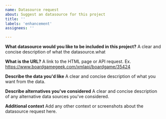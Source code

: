 ```yaml
---
name: Datasource request
about: Suggest an datasource for this project
title: ''
labels: 'enhancement'
assignees: ''

---
```


**What datasource would you like to be included in this project?**
A clear and concise description of what the datasource.what 

**What is the URL?**
A link to the HTML page or API request. Ex. https://www.boardgamegeek.com/xmlapi/boardgame/35424

**Describe the data you'd like**
A clear and concise description of what you want from the data.

**Describe alternatives you've considered**
A clear and concise description of any alternative data sources you've considered.

**Additional context**
Add any other context or screenshots about the datasource request here.
